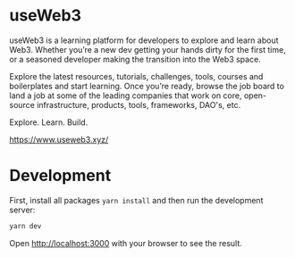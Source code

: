 # useWeb3

useWeb3 is a learning platform for developers to explore and learn about Web3. Whether you’re a new dev getting your hands dirty for the first time, or a seasoned developer making the transition into the Web3 space. 

Explore the latest resources, tutorials, challenges, tools, courses and boilerplates and start learning. Once you’re ready, browse the job board to land a job at some of the leading companies that work on core, open-source infrastructure, products, tools, frameworks, DAO's, etc.

Explore. Learn. Build.

https://www.useweb3.xyz/

# Development

First, install all packages `yarn install` and then run the development server:

```bash
yarn dev
```

Open [http://localhost:3000](http://localhost:3000) with your browser to see the result.